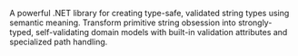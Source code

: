 A powerful .NET library for creating type-safe, validated string types using semantic meaning. Transform primitive string obsession into strongly-typed, self-validating domain models with built-in validation attributes and specialized path handling.

